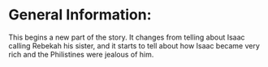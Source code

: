 # General Information:

This begins a new part of the story. It changes from telling about Isaac calling Rebekah his sister, and it starts to tell about how Isaac became very rich and the Philistines were jealous of him.